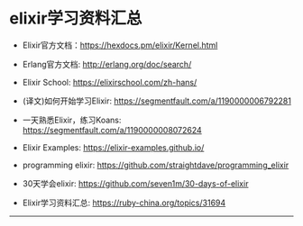 # elixir学习资料汇总

* Elixir官方文档：<https://hexdocs.pm/elixir/Kernel.html>
* Erlang官方文档: <http://erlang.org/doc/search/>
* Elixir School: <https://elixirschool.com/zh-hans/>

* (译文)如何开始学习Elixir: <https://segmentfault.com/a/1190000006792281>
* 一天熟悉Elixir，练习Koans: <https://segmentfault.com/a/1190000008072624>
* Elixir Examples: <https://elixir-examples.github.io/>
* programming elixir: <https://github.com/straightdave/programming_elixir>
* 30天学会elixir: <https://github.com/seven1m/30-days-of-elixir>
* Elixir学习资料汇总: <https://ruby-china.org/topics/31694>

---
